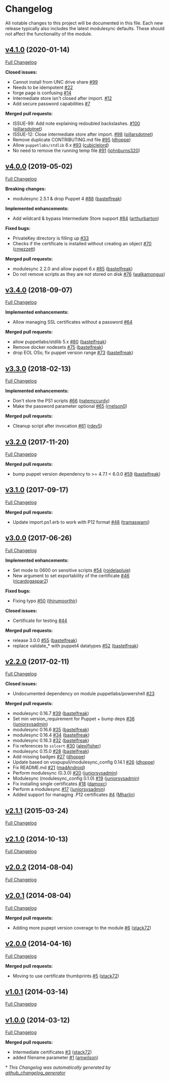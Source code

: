 # Changelog

All notable changes to this project will be documented in this file.
Each new release typically also includes the latest modulesync defaults.
These should not affect the functionality of the module.

## [v4.1.0](https://github.com/voxpupuli/puppet-sslcertificate/tree/v4.1.0) (2020-01-14)

[Full Changelog](https://github.com/voxpupuli/puppet-sslcertificate/compare/v4.0.0...v4.1.0)

**Closed issues:**

- Cannot install from UNC drive share [\#99](https://github.com/voxpupuli/puppet-sslcertificate/issues/99)
- Needs to be idempotent [\#22](https://github.com/voxpupuli/puppet-sslcertificate/issues/22)
- forge page is confusing [\#14](https://github.com/voxpupuli/puppet-sslcertificate/issues/14)
- Intermediate store isn't closed after import. [\#12](https://github.com/voxpupuli/puppet-sslcertificate/issues/12)
- Add secure password capabilities [\#7](https://github.com/voxpupuli/puppet-sslcertificate/issues/7)

**Merged pull requests:**

- ISSUE-99: Add note explaining redoubled backslashes. [\#100](https://github.com/voxpupuli/puppet-sslcertificate/pull/100) ([pillarsdotnet](https://github.com/pillarsdotnet))
- ISSUE-12: Close intermediate store after import. [\#98](https://github.com/voxpupuli/puppet-sslcertificate/pull/98) ([pillarsdotnet](https://github.com/pillarsdotnet))
- Remove duplicate CONTRIBUTING.md file [\#95](https://github.com/voxpupuli/puppet-sslcertificate/pull/95) ([dhoppe](https://github.com/dhoppe))
- Allow `puppetlabs/stdlib` 6.x [\#93](https://github.com/voxpupuli/puppet-sslcertificate/pull/93) ([cubiclelord](https://github.com/cubiclelord))
- No need to remove the running temp file [\#91](https://github.com/voxpupuli/puppet-sslcertificate/pull/91) ([johnburns320](https://github.com/johnburns320))

## [v4.0.0](https://github.com/voxpupuli/puppet-sslcertificate/tree/v4.0.0) (2019-05-02)

[Full Changelog](https://github.com/voxpupuli/puppet-sslcertificate/compare/v3.4.0...v4.0.0)

**Breaking changes:**

- modulesync 2.5.1 & drop Puppet 4 [\#88](https://github.com/voxpupuli/puppet-sslcertificate/pull/88) ([bastelfreak](https://github.com/bastelfreak))

**Implemented enhancements:**

- Add wildcard & bypass Intermediate Store support [\#84](https://github.com/voxpupuli/puppet-sslcertificate/pull/84) ([arthurbarton](https://github.com/arthurbarton))

**Fixed bugs:**

- PrivateKey directory is filling up [\#33](https://github.com/voxpupuli/puppet-sslcertificate/issues/33)
- Checks if the certificate is installed without creating an object [\#70](https://github.com/voxpupuli/puppet-sslcertificate/pull/70) ([cmezzett](https://github.com/cmezzett))

**Merged pull requests:**

- modulesync 2.2.0 and allow puppet 6.x [\#85](https://github.com/voxpupuli/puppet-sslcertificate/pull/85) ([bastelfreak](https://github.com/bastelfreak))
- Do not remove scripts as they are not stored on disk [\#76](https://github.com/voxpupuli/puppet-sslcertificate/pull/76) ([walkamongus](https://github.com/walkamongus))

## [v3.4.0](https://github.com/voxpupuli/puppet-sslcertificate/tree/v3.4.0) (2018-09-07)

[Full Changelog](https://github.com/voxpupuli/puppet-sslcertificate/compare/v3.3.0...v3.4.0)

**Implemented enhancements:**

- Allow managing SSL certificates without a password [\#64](https://github.com/voxpupuli/puppet-sslcertificate/issues/64)

**Merged pull requests:**

- allow puppetlabs/stdlib 5.x [\#80](https://github.com/voxpupuli/puppet-sslcertificate/pull/80) ([bastelfreak](https://github.com/bastelfreak))
- Remove docker nodesets [\#75](https://github.com/voxpupuli/puppet-sslcertificate/pull/75) ([bastelfreak](https://github.com/bastelfreak))
- drop EOL OSs; fix puppet version range [\#73](https://github.com/voxpupuli/puppet-sslcertificate/pull/73) ([bastelfreak](https://github.com/bastelfreak))

## [v3.3.0](https://github.com/voxpupuli/puppet-sslcertificate/tree/v3.3.0) (2018-02-13)

[Full Changelog](https://github.com/voxpupuli/puppet-sslcertificate/compare/v3.2.0...v3.3.0)

**Implemented enhancements:**

- Don't store the PS1 scripts [\#66](https://github.com/voxpupuli/puppet-sslcertificate/pull/66) ([natemccurdy](https://github.com/natemccurdy))
- Make the password parameter optional [\#65](https://github.com/voxpupuli/puppet-sslcertificate/pull/65) ([rnelson0](https://github.com/rnelson0))

**Merged pull requests:**

- Cleanup script after invocation [\#61](https://github.com/voxpupuli/puppet-sslcertificate/pull/61) ([rdev5](https://github.com/rdev5))

## [v3.2.0](https://github.com/voxpupuli/puppet-sslcertificate/tree/v3.2.0) (2017-11-20)

[Full Changelog](https://github.com/voxpupuli/puppet-sslcertificate/compare/v3.1.0...v3.2.0)

**Merged pull requests:**

- bump puppet version dependency to \>= 4.7.1 \< 6.0.0 [\#59](https://github.com/voxpupuli/puppet-sslcertificate/pull/59) ([bastelfreak](https://github.com/bastelfreak))

## [v3.1.0](https://github.com/voxpupuli/puppet-sslcertificate/tree/v3.1.0) (2017-09-17)

[Full Changelog](https://github.com/voxpupuli/puppet-sslcertificate/compare/v3.0.0...v3.1.0)

**Merged pull requests:**

- Update import.ps1.erb to work with P12 format [\#48](https://github.com/voxpupuli/puppet-sslcertificate/pull/48) ([tramaswami](https://github.com/tramaswami))

## [v3.0.0](https://github.com/voxpupuli/puppet-sslcertificate/tree/v3.0.0) (2017-06-26)

[Full Changelog](https://github.com/voxpupuli/puppet-sslcertificate/compare/v2.2.0...v3.0.0)

**Implemented enhancements:**

- Set mode to 0600 on sensitive scripts [\#54](https://github.com/voxpupuli/puppet-sslcertificate/pull/54) ([roidelapluie](https://github.com/roidelapluie))
- New argument to set exportability of the certificate [\#46](https://github.com/voxpupuli/puppet-sslcertificate/pull/46) ([ricardogaspar2](https://github.com/ricardogaspar2))

**Fixed bugs:**

- Fixing typo [\#50](https://github.com/voxpupuli/puppet-sslcertificate/pull/50) ([thirumoorthir](https://github.com/thirumoorthir))

**Closed issues:**

- Certificate for testing [\#44](https://github.com/voxpupuli/puppet-sslcertificate/issues/44)

**Merged pull requests:**

- release 3.0.0 [\#55](https://github.com/voxpupuli/puppet-sslcertificate/pull/55) ([bastelfreak](https://github.com/bastelfreak))
- replace validate\_\* with puppet4 datatypes [\#52](https://github.com/voxpupuli/puppet-sslcertificate/pull/52) ([bastelfreak](https://github.com/bastelfreak))

## [v2.2.0](https://github.com/voxpupuli/puppet-sslcertificate/tree/v2.2.0) (2017-02-11)

[Full Changelog](https://github.com/voxpupuli/puppet-sslcertificate/compare/v2.1.1...v2.2.0)

**Closed issues:**

- Undocumented dependency on module puppetlabs/powershell [\#23](https://github.com/voxpupuli/puppet-sslcertificate/issues/23)

**Merged pull requests:**

- modulesync 0.16.7 [\#39](https://github.com/voxpupuli/puppet-sslcertificate/pull/39) ([bastelfreak](https://github.com/bastelfreak))
- Set min version\_requirement for Puppet + bump deps [\#36](https://github.com/voxpupuli/puppet-sslcertificate/pull/36) ([juniorsysadmin](https://github.com/juniorsysadmin))
- modulesync 0.16.6 [\#35](https://github.com/voxpupuli/puppet-sslcertificate/pull/35) ([bastelfreak](https://github.com/bastelfreak))
- modulesync 0.16.4 [\#34](https://github.com/voxpupuli/puppet-sslcertificate/pull/34) ([bastelfreak](https://github.com/bastelfreak))
- modulesync 0.16.3 [\#32](https://github.com/voxpupuli/puppet-sslcertificate/pull/32) ([bastelfreak](https://github.com/bastelfreak))
- Fix references to `sslcert` [\#30](https://github.com/voxpupuli/puppet-sslcertificate/pull/30) ([alexjfisher](https://github.com/alexjfisher))
- modulesync 0.15.0 [\#28](https://github.com/voxpupuli/puppet-sslcertificate/pull/28) ([bastelfreak](https://github.com/bastelfreak))
- Add missing badges [\#27](https://github.com/voxpupuli/puppet-sslcertificate/pull/27) ([dhoppe](https://github.com/dhoppe))
- Update based on voxpupuli/modulesync\_config 0.14.1 [\#26](https://github.com/voxpupuli/puppet-sslcertificate/pull/26) ([dhoppe](https://github.com/dhoppe))
- Fix README.md [\#21](https://github.com/voxpupuli/puppet-sslcertificate/pull/21) ([madAndroid](https://github.com/madAndroid))
- Perform modulesync \(0.3.0\) [\#20](https://github.com/voxpupuli/puppet-sslcertificate/pull/20) ([juniorsysadmin](https://github.com/juniorsysadmin))
- Modulesync \(modulesync\_config 0.1.0\) [\#19](https://github.com/voxpupuli/puppet-sslcertificate/pull/19) ([juniorsysadmin](https://github.com/juniorsysadmin))
- Fix installing single certificates [\#18](https://github.com/voxpupuli/puppet-sslcertificate/pull/18) ([damoxc](https://github.com/damoxc))
- Perform a modulesync [\#17](https://github.com/voxpupuli/puppet-sslcertificate/pull/17) ([juniorsysadmin](https://github.com/juniorsysadmin))
- Added support for managing .P12 certificates [\#4](https://github.com/voxpupuli/puppet-sslcertificate/pull/4) ([Mharlin](https://github.com/Mharlin))

## [v2.1.1](https://github.com/voxpupuli/puppet-sslcertificate/tree/v2.1.1) (2015-03-24)

[Full Changelog](https://github.com/voxpupuli/puppet-sslcertificate/compare/v2.1.0...v2.1.1)

## [v2.1.0](https://github.com/voxpupuli/puppet-sslcertificate/tree/v2.1.0) (2014-10-13)

[Full Changelog](https://github.com/voxpupuli/puppet-sslcertificate/compare/v2.0.2...v2.1.0)

## [v2.0.2](https://github.com/voxpupuli/puppet-sslcertificate/tree/v2.0.2) (2014-08-04)

[Full Changelog](https://github.com/voxpupuli/puppet-sslcertificate/compare/v2.0.1...v2.0.2)

## [v2.0.1](https://github.com/voxpupuli/puppet-sslcertificate/tree/v2.0.1) (2014-08-04)

[Full Changelog](https://github.com/voxpupuli/puppet-sslcertificate/compare/v2.0.0...v2.0.1)

**Merged pull requests:**

- Adding more pupept version coverage to the module [\#6](https://github.com/voxpupuli/puppet-sslcertificate/pull/6) ([stack72](https://github.com/stack72))

## [v2.0.0](https://github.com/voxpupuli/puppet-sslcertificate/tree/v2.0.0) (2014-04-16)

[Full Changelog](https://github.com/voxpupuli/puppet-sslcertificate/compare/v1.0.1...v2.0.0)

**Merged pull requests:**

- Moving to use certificate thumbprints [\#5](https://github.com/voxpupuli/puppet-sslcertificate/pull/5) ([stack72](https://github.com/stack72))

## [v1.0.1](https://github.com/voxpupuli/puppet-sslcertificate/tree/v1.0.1) (2014-03-14)

[Full Changelog](https://github.com/voxpupuli/puppet-sslcertificate/compare/v1.0.0...v1.0.1)

## [v1.0.0](https://github.com/voxpupuli/puppet-sslcertificate/tree/v1.0.0) (2014-03-12)

[Full Changelog](https://github.com/voxpupuli/puppet-sslcertificate/compare/67919d208e50ac9156ecda32e09c4efc5ca6fca8...v1.0.0)

**Merged pull requests:**

- Intermediate certificates [\#3](https://github.com/voxpupuli/puppet-sslcertificate/pull/3) ([stack72](https://github.com/stack72))
- added filename parameter [\#1](https://github.com/voxpupuli/puppet-sslcertificate/pull/1) ([amwilson](https://github.com/amwilson))



\* *This Changelog was automatically generated by [github_changelog_generator](https://github.com/github-changelog-generator/github-changelog-generator)*
